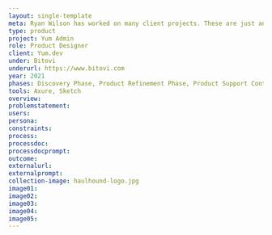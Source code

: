 ```yaml
---
layout: single-template
meta: Ryan Wilson has worked on many client projects. These are just an example of some of the excellent product design work that he could do on your project.
type: product
project: Yum Admin
role: Product Designer
client: Yum.dev
under: Bitovi
underurl: https://www.bitovi.com
year: 2021
phases: Discovery Phase, Product Refinement Phase, Product Support Contract, Product Review Contract
tools: Axure, Sketch
overview:
problemstatement:
users:
persona:
constraints:
process:
processdoc:
processdocprompt:
outcome:
externalurl:
externalprompt:
collection-image: haulhound-logo.jpg
image01:
image02:
image03:
image04:
image05:
---
```

